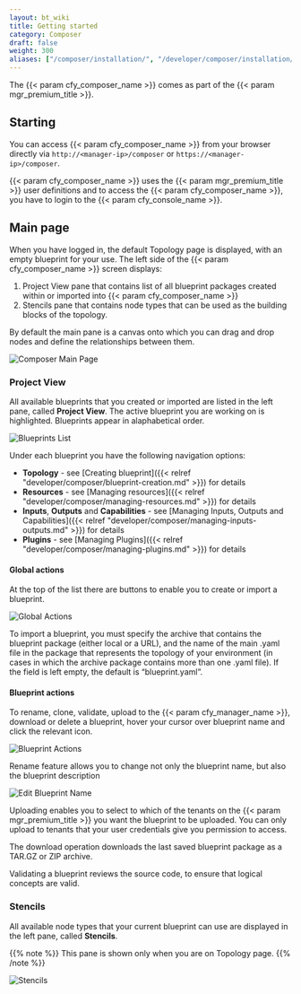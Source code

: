```yaml
---
layout: bt_wiki
title: Getting started
category: Composer
draft: false
weight: 300
aliases: ["/composer/installation/", "/developer/composer/installation/"]
---
```



The {{< param cfy_composer_name >}} comes as part of the {{< param mgr_premium_title >}}.


## Starting

You can access {{< param cfy_composer_name >}} from your browser directly via `http://<manager-ip>/composer` or 
`https://<manager-ip>/composer`.

{{< param cfy_composer_name >}} uses the {{< param mgr_premium_title >}} user definitions and to access the {{< param cfy_composer_name >}}, you have to login to the {{< param cfy_console_name >}}.


## Main page

When you have logged in, the default Topology page is displayed, with an empty blueprint for your use. The left side of the {{< param cfy_composer_name >}} screen displays:

1. Project View pane that contains list of all blueprint packages created within or imported into {{< param cfy_composer_name >}}  
2. Stencils pane that contains node types that can be used as the building blocks of the topology.

By default the main pane is a canvas onto which you can drag and drop nodes and define the relationships between them.

![Composer Main Page]( /images/composer/composer_interface.png )

### Project View

All available blueprints that you created or imported are listed in the left pane, called **Project View**. The active blueprint you are working on is highlighted. Blueprints appear in alaphabetical order.

![Blueprints List]( /images/composer/blueprints-list.png )

Under each blueprint you have the following navigation options:

* **Topology** - see [Creating blueprint]({{< relref "developer/composer/blueprint-creation.md" >}}) for details
* **Resources** - see [Managing resources]({{< relref "developer/composer/managing-resources.md" >}}) for details
* **Inputs**, **Outputs** and **Capabilities** - see [Managing Inputs, Outputs and Capabilities]({{< relref "developer/composer/managing-inputs-outputs.md" >}}) for details
* **Plugins** - see [Managing Plugins]({{< relref "developer/composer/managing-plugins.md" >}}) for details

#### Global actions

At the top of the list there are buttons to enable you to create or import a blueprint.

![Global Actions]( /images/composer/global-actions.png )

To import a blueprint, you must specify the archive that contains the blueprint package (either local or a URL), and the name of the main .yaml file in the package that represents the topology of your environment (in cases in which the archive package contains more than one .yaml file). If the field is left empty, the default is “blueprint.yaml”.


#### Blueprint actions

To rename, clone, validate, upload to the {{< param cfy_manager_name >}}, download or delete a blueprint, hover your cursor over blueprint name and click the relevant icon.

![Blueprint Actions]( /images/composer/blueprint-actions.png )

Rename feature allows you to change not only the blueprint name, but also the blueprint description

![Edit Blueprint Name]( /images/composer/edit-blueprint-name.png )

Uploading enables you to select to which of the tenants on the {{< param mgr_premium_title >}} you want the blueprint to be uploaded. You can only upload to tenants that your user credentials give you permission to access.

The download operation downloads the last saved blueprint package as a TAR.GZ or ZIP archive.

Validating a blueprint reviews the source code, to ensure that logical concepts are valid.


### Stencils

All available node types that your current blueprint can use are displayed in the left pane, called **Stencils**.

{{% note %}}
This pane is shown only when you are on Topology page.
{{% /note %}}

![Stencils]( /images/composer/stencils.png )
